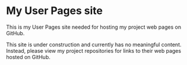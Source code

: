 # My User Pages site

This is my User Pages site needed for hosting my project web pages on GitHub.

This site is under construction and currently has no meaningful content. Instead, please view my project repositories for links to their web pages hosted on GitHub.
